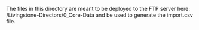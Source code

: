 The files in this directory are meant to be deployed to the FTP server here: /Livingstone-Directors/0_Core-Data 
and be used to generate the import.csv file.